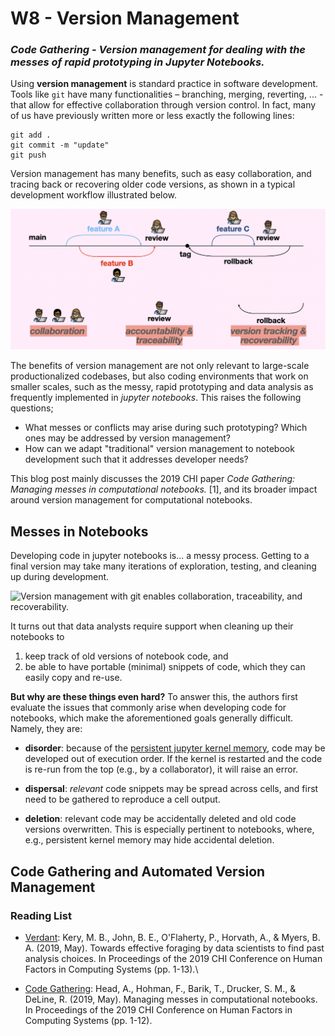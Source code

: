 # W8 - Version Management

<!-- ### *Version management applied to manage the messes of the rapid prototyping programming environments of Jupyter Notebooks.* -->

### *Code Gathering - Version management for dealing with the messes of rapid prototyping in Jupyter Notebooks.*


<!-- ## Introduction to Version Management -->

Using **version management** is standard practice in software development. Tools like `git` have many functionalities – branching, merging, reverting, ... -  that allow for effective collaboration through version control. In fact, many of us have previously written more or less exactly the following lines:

```
git add .
git commit -m "update"
git push
```

Version management has many benefits, such as easy collaboration, and tracing back or recovering older code versions, as shown in a typical development workflow illustrated below.


![Version management with git enables collaboration, traceability, and recoverability.](/topics/img/version-management.png)

The benefits of version management are not only relevant to large-scale productionalized codebases, but also coding environments that work on smaller scales, such as the messy, rapid prototyping and data analysis as frequently implemented in *jupyter notebooks*. This raises the following questions;

- What messes or conflicts may arise during such prototyping? Which ones may be addressed by version management?
- How can we adapt "traditional" version management to notebook development such that it addresses developer needs?
<!-- - How can automated version management help? -->

This blog post mainly discusses the 2019 CHI paper *Code Gathering: Managing messes in computational notebooks.* [1], and its broader impact around version management for computational notebooks.

## Messes in Notebooks

Developing code in jupyter notebooks is... a messy process. Getting to a final version may take many iterations of exploration, testing, and cleaning up during development.

<!-- When questioning data analysts about what they care about when organizing notebooks,  -->

![Version management with git enables collaboration, traceability, and recoverability.](/topics/img/notebook-development-smaller.gif)

It turns out that data analysts require support when cleaning up their notebooks to 

1. keep track of old versions of notebook code, and 
2. be able to have portable (minimal) snippets of code, which they can easily copy and re-use.

**But why are these things even hard?** To answer this, the authors first evaluate the issues that commonly arise when developing code for notebooks, which make the aforementioned goals generally difficult. Namely, they are:

- **disorder**: because of the [persistent jupyter kernel memory](https://hex.tech/blog/jupyter-kernel-overview/), code may be developed out of execution order. If the kernel is restarted and the code is re-run from the top (e.g., by a collaborator), it will raise an error.
<!-- ```python
import pandas as pd
print(df.columns)
pd.read_csv(...)
``` -->
- **dispersal**: *relevant* code snippets may be spread across cells, and first need to be gathered to reproduce a cell output.

- **deletion**: relevant code may be accidentally deleted and old code versions overwritten. This is especially pertinent to notebooks, where, e.g., persistent kernel memory may hide accidental deletion.

## Code Gathering and Automated Version Management

### Reading List

* [Verdant](https://marybethkery.com/Verdant/): Kery, M. B., John, B. E., O'Flaherty, P., Horvath, A., & Myers, B. A. (2019, May). Towards effective foraging by data scientists to find past analysis choices. In Proceedings of the 2019 CHI Conference on Human Factors in Computing Systems (pp. 1-13).\

* [Code Gathering](https://dl.acm.org/doi/10.1145/3290605.3300500): Head, A., Hohman, F., Barik, T., Drucker, S. M., & DeLine, R. (2019, May). Managing messes in computational notebooks. In Proceedings of the 2019 CHI Conference on Human Factors in Computing Systems (pp. 1-12).
